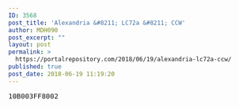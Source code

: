 ```yaml
---
ID: 3568
post_title: 'Alexandria &#8211; LC72a &#8211; CCW'
author: MDH090
post_excerpt: ""
layout: post
permalink: >
  https://portalrepository.com/2018/06/19/alexandria-lc72a-ccw/
published: true
post_date: 2018-06-19 11:19:20
---
```

<pre>10B003FF8002</pre>
